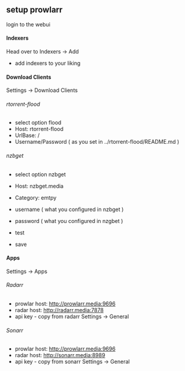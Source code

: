 ## setup prowlarr

login to the webui

#### Indexers

Head over to Indexers -> Add

- add indexers to your liking

#### Download Clients
Settings -> Download Clients

###### rtorrent-flood
- select option flood
- Host: rtorrent-flood
- UrlBase: /
- Username/Password ( as you set in ../rtorrent-flood/README.md )

###### nzbget 
- select option nzbget
- Host: nzbget.media
- Category: emtpy
- username ( what you configured in nzbget )
- password ( what you configured in nzgbet )

- test
- save

#### Apps
Settings -> Apps

###### Radarr
- prowlar host: http://prowlarr.media:9696
- radar host:   http://radarr.media:7878
- api key - copy from radarr Settings -> General

###### Sonarr
- prowlar host: http://prowlarr.media:9696
- radar host:   http://sonarr.media:8989
- api key - copy from sonarr Settings -> General
